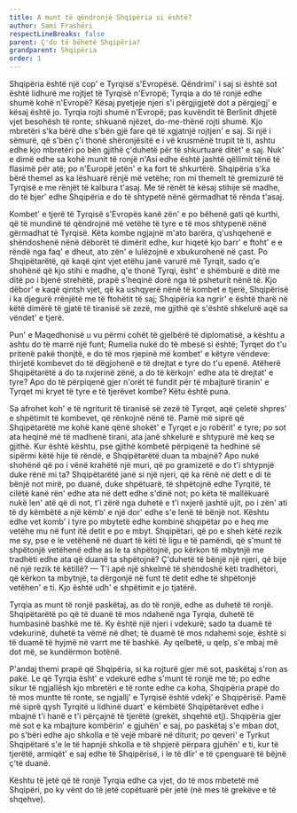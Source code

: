 ```yaml
---
title: A munt të qëndronjë Shqipëria si është?
author: Sami Frashëri
respectLineBreaks: false
parent: Ç'do të bëhetë Shqipëria?
grandparent: Shqipëria
order: 1
---
```


Shqipëria është një cop' e Tyrqisë s'Evropësë.
Qëndrimi' i saj si është sot është lidhurë me rojtjet të
Tyrqisë n'Evropë; Tyrqia a do të ronjë edhe shumë kohë
n'Evropë? Kësaj pyetjeje njeri s'i përgjigjetë dot a përgjegj'
e kësaj është jo. Tyrqia rojti shumë n'Evropë; pas kuvëndit
të Berlinit dhjetë vjet besohësh të ronte; shkuanë njëzet,
do-me-thënë rojti shumë. Kjo mbretëri s'ka bërë dhe s'bën
gjë fare që të xgjatnjë rojtjen' e saj. Si një i sëmurë, që
s'bën ç'i thonë shëronjësitë e i vë krusmënë trupit të ti,
ashtu edhe kjo mbretëri po bën gjithë ç'duhetë për të
shkurtuarë ditët' e saj. Nuk' e dimë edhe sa kohë munit të
ronjë n'Asi edhe është jashtë qëllimit tënë të flasimë për
atë; po n'Europë jetën' e ka fort të shkurtërë. Shqipëria
s'ka bërë themel as ka lëshuarë rënjë më vetëhe; ron mi
themelt të gremizurë të Tyrqisë e me rënjët të kalbura
t'asaj. Me të rënët të kësaj stihije së madhe, do të bjer'
edhe Shqipëria e do të shtypetë nënë gërmadhat të rënda
t'asaj.

Kombet' e tjerë të Tyrqisë s'Evropës kanë zën' e po
bëhenë gati që kurthi, që të mundinë të qëndrojnë më
vetëhe të tyre e të mos shtypenë nënë gërmadhat të
Tyrqisë. Këta kombe ngjajnë m'ato barëra, q'ushqehenë e
shëndoshenë nënë dëborët të dimërit edhe, kur hiqetë kjo
barr' e ftoht' e e rëndë nga faq' e dheut, ato zën' e lulëzojnë
e xbukurohenë në çast. Po Shqipëtarëtë, që kaqë qint vjet
etëhu janë varurë më Tyrqit, sado q'e shohënë që kjo stihi
e madhe, q'e thonë Tyrqi, ësht' e shëmburë e ditë me ditë
po i bjenë strehëtë, prapë s'heqinë dorë nga të psheturit
nënë të. Kjo dëbor' e kaqë qintsh vjet, që ka ushqyerë nënë
të kombet e tjerë, Shqipërisë i ka djegurë rrënjëtë me të
ftohëtit të saj; Shqipëria ka ngrir' e është tharë në këtë
dimërë të gjatë të tiranisë së zezë, me gjithë që s'është
shkelurë aqë sa vëndet' e tjerë.

Pun' e Maqedhonisë u vu përmi cohët të gjelbërë të
diplomatisë, a kështu a ashtu do të marrë një funt;
Rumelia nukë do të mbesë si është; Tyrqet do t'u pritenë
pakë thonjtë, e do të mos rjepinë më kombet' e këtyre
vëndeve: thirjetë kombevet do të dëgjohenë e të drejtat e
tyre do t'u epenë. Atëherë Shqipëtarëtë a do ta nxjerinë
zënë, a do të kërkojn' edhe ata të drejtat' e tyre? Apo do të
përpiqenë gjer n'orët të fundit për të mbajturë tiranin' e
Tyrqet mi kryet të tyre e të tjerëvet kombe? Këtu është
puna.

Sa afrohet koh' e të ngriturit të tiranisë së zezë të
Tyrqet, aqë çeletë shpres' e shpëtimit të kombevet, që
rënkojnë nënë të. Pamë më siprë që Shqipëtarëtë me kohë
kanë qënë shokët' e Tyrqet e jo robërit' e tyre; po sot ata
heqinë më të madhenë tirani, ata janë shkelurë e shtypurë
më keq se gjithë. Kur është kështu, pse gjithë kombetë
përpiqenë ta hedhinë së sipërmi këtë hije të rëndë, e
Shqipëtarëtë duan ta mbajnë? Apo nukë shohënë që po i
vënë krahëtë një muri, që po gramizetë e do t'i shtypnjë
duke rënë mi ta? Shqipëtarëtë janë si një njeri, që ka rënë
në dett e di të bënjë not mirë, po duanë, duke shpëtuarë,
të shpëtojnë edhe Tyrqitë, të cilëtë kanë rën' edhe ata në
dett edhe s'dinë not; po këta të mallëkuarë nukë len' atë
që di not, t'i zërë nga duhetë e t'i nxjerë jashtë ujit, po i
zën' ati të dy këmbëtë a një këmb' e një dor' edhe s'e lenë
të bënjë not. Kështu edhe vet komb' i tyre po mbytetë edhe
kombinë shqipëtar po e heq me vetëhe mu në funt itë detit
e po e mbyt. Shqipëtari, që po e sheh këtë rezik me sy, pse
e le vetëhenë në duart të këti të ligu e të pamëndi, që
s'munt të shpëtonjë vetëhenë edhe as le ta shpëtojnë, po
kërkon të mbytnjë me tradhëti edhe ata që duanë ta
shpëtojnë? Ç'duhetë të bënjë një njeri, që bije në një rezik
të këtillë? — T'i apë një shkelmë të shëndoshë këti
tradhëtori, që kërkon ta mbytnjë, ta dërgonjë në funt të
detit edhe të shpëtonjë vetëhen' e ti. Kjo është udh' e
shpëtimit e jo tjatërë.

Tyrqia as munt të ronjë paskëtaj, as do të ronjë,
edhe as duhetë të ronjë. Shqipëtarëtë po që të duanë të
mos ndahenë nga Tyrqia, duhetë të humbasinë bashkë me
të. Ky është një njeri i vdekurë; sado ta duamë të
vdekurinë, duhetë ta vëmë në dhet; të duamë të mos
ndahemi soje, është si të duamë të hyjmë në varrt me të
bashkë. Ay qelbetë, u qelp, s'e mbaj më dot më, se
kundërmon botënë.

P'andaj themi prapë që Shqipëria, si ka rojturë gjer
më sot, paskëtaj s'ron as pakë. Le që Tyrqia ësht' e
vdekurë edhe s'munt të ronjë me të; po edhe sikur të
ngjallësh kjo mbretëri e të ronte edhe ca koha, Shqipëria
prapë do të mos muntte të ronte, se ngjallj' e Tyrqisë është
vdekj' e Shqipërisë. Pamë më siprë qysh Tyrqitë u lidhinë
duart' e këmbëtë Shqipëtarëvet edhe i mbajnë t'i hanë e t'i
përçajnë të tjerëtë (grekët, shqehtë etj). Shqipëria gjer më
sot e ka mbajture kombërin' e gjuhën' e saj, po paskëtaj s'e
mban dot, po s'bëri edhe ajo shkolla e të vejë mbarë në
diturit; po qeveri' e Tyrkut Shqipëtarë s'e le të hapnjë
shkolla e të shpjerë përpara gjuhën' e ti, kur të tjerëtë,
armiqët' e saj edhe të Shqipërisë, i le të dlir' e të çpenguarë
të bëjnë ç'të duanë.

Kështu të jetë që të ronjë Tyrqia edhe ca vjet, do të
mos mbetetë më Shqipëri, po ky vënt do të jetë copëtuarë
për jetë (në mes të grekëve e të shqehve).
